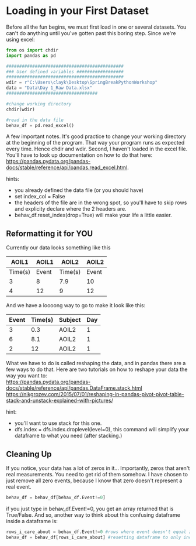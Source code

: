 # Loading in your First Dataset

Before all the fun begins, we must first load in one or several datasets. You can't do anything until you've gotten past this boring step. Since we're using excel:

```python
from os import chdir
import pandas as pd

#############################################
### User defined variables ##################
#############################################
wdir = r"C:\Users\clayk\Desktop\SpringBreakPythonWorkshop"
data = "Data\Day 1_Raw Data.xlsx"
###################################

#change working directory
chdir(wdir)

#read in the data file
behav_df = pd.read_excel()
``` 
A few important notes. It's good practice to change your working directory at the beginning of the program. That way your program runs as expected every time. Hence chdir and wdir. Second, I haven't loaded in the excel file. You'll have to look up documentation on how to do that here: https://pandas.pydata.org/pandas-docs/stable/reference/api/pandas.read_excel.html. 

hints:  
* you already defined the data file (or you should have)
* set index_col = False
* the headers of the file are in the wrong spot, so you'll have to skip rows and explicity declare where the 2 headers are.  
* behav_df.reset_index(drop=True) will make your life a little easier.

## Reformatting it for YOU
Currently our data looks something like this

| AOIL1   | AOIL1 | AOIL2   | AOIL2 |
|---------|-------|---------|-------|
| Time(s) | Event | Time(s) | Event |   ........
| 3       | 8     | 7.9     |  10   |
| 4       | 12    | 9       |  12   |

And we have a loooong way to go to make it look like this:

| Event | Time(s) | Subject | Day |
|-------|---------|---------|-----|
| 3     |  0.3    | AOIL2   | 1   |
| 6     | 8.1     | AOIL2   | 1   |
| 2     | 12      | AOIL2   | 1   |

What we have to do is called reshaping the data, and in pandas there are a few ways to do that. Here are two tutorials on how to reshape your data the way you want to:  
https://pandas.pydata.org/pandas-docs/stable/reference/api/pandas.DataFrame.stack.html
https://nikgrozev.com/2015/07/01/reshaping-in-pandas-pivot-pivot-table-stack-and-unstack-explained-with-pictures/

hint:
* you'll want to use stack for this one.
* dfs.index = dfs.index.droplevel(level=0), this command will simplify your dataframe to what you need (after stacking.)


## Cleaning Up
If you notice, your data has a lot of zeros in it... Importantly, zeros that aren't real measurements. You need to get rid of them somehow. I have chosen to just remove all zero events, because I know that zero doesn't represent a real event.

```python
behav_df = behav_df[behav_df.Event!=0]
```  
if you just type in behav_df.Event!=0, you get an array returned that is True/False. And so, another way to think about this confusing dataframe inside a dataframe is:

```python
rows_i_care_about = behav_df.Event!=0 #rows where event doesn't equal zero
behav_df = behav_df[rows_i_care_about] #resetting dataframe to only include rows i care about
```



